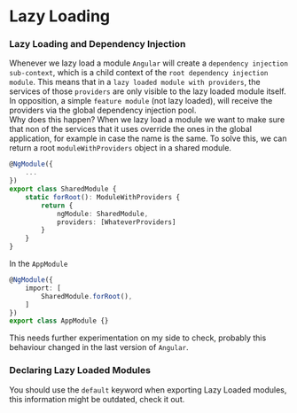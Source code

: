 # Lazy Loading

### Lazy Loading and Dependency Injection
Whenever we lazy load a module `Angular` will create a `dependency injection sub-context`,
which is a child context of the `root dependency injection module`. This means that
in a `lazy loaded module with providers`, the services of those `providers` are only visible
to the lazy loaded module itself. In opposition, a simple `feature module` (not lazy loaded),
will receive the providers via the global dependency injection pool.  
Why does this happen? When we lazy load a module we want to make sure that non of the services that
it uses override the ones in the global application, for example in case the name is the same.
To solve this, we can return a root `moduleWithProviders` object in a shared module.
```typescript
@NgModule({
    ...
})
export class SharedModule {
    static forRoot(): ModuleWithProviders {
        return {
            ngModule: SharedModule,
            providers: [WhateverProviders]
        }
    }
}
``` 
In the `AppModule`
```typescript
@NgModule({
    import: [
        SharedModule.forRoot(),
    ]
})
export class AppModule {}
```
This needs further experimentation on my side to check, probably this behaviour changed in the last
version of `Angular`.

### Declaring Lazy Loaded Modules
You should use the `default` keyword when exporting Lazy Loaded modules, this information might
be outdated, check it out.
